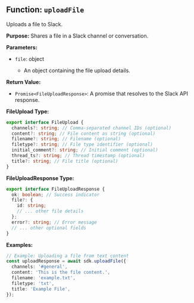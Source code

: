 ## Function: `uploadFile`

Uploads a file to Slack.

**Purpose:**
Shares a file in a Slack channel or conversation.

**Parameters:**

- `file`: object<FileUpload>
  - An object containing the file upload details.

**Return Value:**

- `Promise<FileUploadResponse>`: A promise that resolves to the Slack API response.

**FileUpload Type:**

```typescript
export interface FileUpload {
  channels?: string; // Comma-separated channel IDs (optional)
  content?: string; // File content as string (optional)
  filename?: string; // Filename (optional)
  filetype?: string; // File type identifier (optional)
  initial_comment?: string; // Initial comment (optional)
  thread_ts?: string; // Thread timestamp (optional)
  title?: string; // File title (optional)
}
```

**FileUploadResponse Type:**

```typescript
export interface FileUploadResponse {
  ok: boolean; // Success indicator
  file?: {
    id: string;
    // ... other file details
  };
  error?: string; // Error message
  // ... other optional fields
}
```

**Examples:**

```typescript
// Example: Uploading a file from text content
const uploadResponse = await sdk.uploadFile({
  channels: '#general',
  content: 'This is the file content.',
  filename: 'example.txt',
  filetype: 'txt',
  title: 'Example File',
});
```
